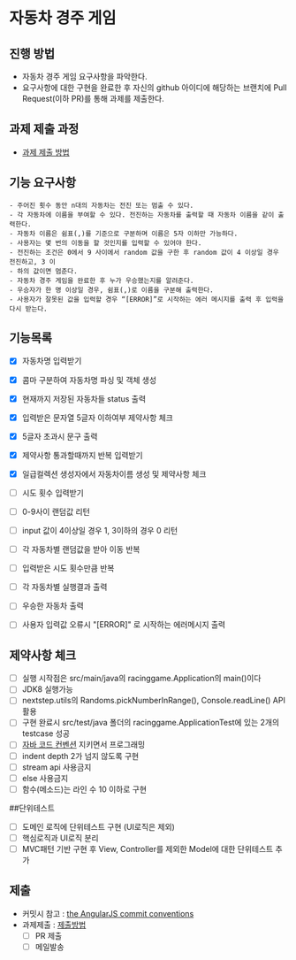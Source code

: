 # 자동차 경주 게임
## 진행 방법
* 자동차 경주 게임 요구사항을 파악한다.
* 요구사항에 대한 구현을 완료한 후 자신의 github 아이디에 해당하는 브랜치에 Pull Request(이하 PR)를 통해 과제를 제출한다.

## 과제 제출 과정
* [과제 제출 방법](https://github.com/next-step/nextstep-docs/tree/master/precourse)

## 기능 요구사항
    - 주어진 횟수 동안 n대의 자동차는 전진 또는 멈출 수 있다.
    - 각 자동차에 이름을 부여할 수 있다. 전진하는 자동차를 출력할 때 자동차 이름을 같이 출력한다.
    - 자동차 이름은 쉼표(,)를 기준으로 구분하며 이름은 5자 이하만 가능하다.
    - 사용자는 몇 번의 이동을 할 것인지를 입력할 수 있어야 한다.
    - 전진하는 조건은 0에서 9 사이에서 random 값을 구한 후 random 값이 4 이상일 경우 전진하고, 3 이
    - 하의 값이면 멈춘다.
    - 자동차 경주 게임을 완료한 후 누가 우승했는지를 알려준다.
    - 우승자가 한 명 이상일 경우, 쉼표(,)로 이름을 구분해 출력한다.
    - 사용자가 잘못된 값을 입력할 경우 “[ERROR]”로 시작하는 에러 메시지를 출력 후 입력을 다시 받는다.

## 기능목록
- [x] 자동차명 입력받기
- [x] 콤마 구분하여 자동차명 파싱 및 객체 생성
- [x] 현재까지 저장된 자동차들 status 출력
- [x] 입력받은 문자열 5글자 이하여부 제약사항 체크 
- [x] 5글자 초과시 문구 출력 
- [x] 제약사항 통과할때까지 반복 입력받기
- [x] 일급컬렉션 생성자에서 자동차이름 생성 및 제약사항 체크
- [ ] 시도 횟수 입력받기
- [ ] 0-9사이 랜덤값 리턴
- [ ] input 값이 4이상일 경우 1, 3이하의 경우 0 리턴
- [ ] 각 자동차별 랜덤값을 받아 이동 반복
- [ ] 입력받은 시도 횟수만큼 반복
- [ ] 각 자동차별 실행결과 출력
- [ ] 우승한 자동차 출력
- [ ] 사용자 입력값 오류시 "[ERROR]" 로 시작하는 에러메시지 출력


## 제약사항 체크
- [ ] 실행 시작점은 src/main/java의 racinggame.Application의 main()이다
- [ ] JDK8 실행가능
- [ ] nextstep.utils의 Randoms.pickNumberInRange(), Console.readLine() API 활용
- [ ] 구현 완료시 src/test/java 폴더의 racinggame.ApplicationTest에 있는 2개의 testcase 성공
- [ ] [자바 코드 컨벤션](https://naver.github.io/hackday-conventions-java/) 지키면서 프로그래밍
- [ ] indent depth 2가 넘지 않도록 구현
- [ ] stream api 사용금지
- [ ] else 사용금지
- [ ] 함수(메소드)는 라인 수 10 이하로 구현 

##단위테스트
- [ ] 도메인 로직에 단위테스트 구현 (UI로직은 제외)
- [ ] 핵심로직과 UI로직 분리
- [ ] MVC패턴 기반 구현 후 View, Controller를 제외한 Model에 대한 단위테스트 추가

## 제출
- 커밋시 참고 : [the AngularJS commit conventions](https://gist.github.com/stephenparish/9941e89d80e2bc58a153/)
- 과제제출 : [제출방법](https://github.com/next-step/nextstep-docs/tree/master/precourse)
    - [ ] PR 제출
    - [ ] 메일발송